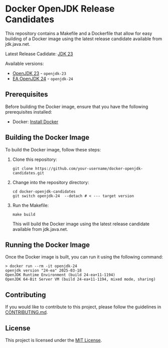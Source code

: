# Docker OpenJDK Release Candidates

This repository contains a Makefile and a Dockerfile that allow for easy building of a Docker image using the latest release candidate available from jdk.java.net.

Latest Release Cadidate: [JDK 23](https://jdk.java.net/23/)

Available versions:
- [OpenJDK 23](https://github.com/jdvr/docker-openjdk-candidates/tree/openjdk-23) - `openjdk-23`
- [EA OpenJDK 24](https://github.com/jdvr/docker-openjdk-candidates/tree/openjdk-24) - `openjdk-24`

## Prerequisites

Before building the Docker image, ensure that you have the following prerequisites installed:

- Docker: [Install Docker](https://docs.docker.com/get-docker/)

## Building the Docker Image

To build the Docker image, follow these steps:

1. Clone this repository:

    ```shell
    git clone https://github.com/your-username/docker-openjdk-candidates.git
    ```

2. Change into the repository directory:

    ```shell
    cd docker-openjdk-candidates
    git switch openjdk-24  --detach # < --- target version
    ```

3. Run the Makefile:

    ```shell
    make build
    ```

    This will build the Docker image using the latest release candidate available from jdk.java.net.

## Running the Docker Image

Once the Docker image is built, you can run it using the following command:

```shell
> docker run --rm -it openjdk-24
openjdk version "24-ea" 2025-03-18
OpenJDK Runtime Environment (build 24-ea+11-1194)
OpenJDK 64-Bit Server VM (build 24-ea+11-1194, mixed mode, sharing)
```


## Contributing

If you would like to contribute to this project, please follow the guidelines in [CONTRIBUTING.md](CONTRIBUTING.md).

## License

This project is licensed under the [MIT License](LICENSE).
